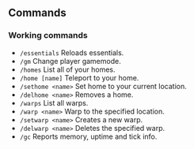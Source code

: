 ## Commands
### Working commands
- `/essentials` Reloads essentials.
- `/gm` Change player gamemode.
- `/homes` List all of your homes.
- `/home [name]` Teleport to your home.
- `/sethome <name>` Set home to your current location.
- `/delhome <name>` Removes a home.
- `/warps` List all warps.
- `/warp <name>` Warp to the specified location.
- `/setwarp <name>` Creates a new warp.
- `/delwarp <name>` Deletes the specified warp.
- `/gc` Reports memory, uptime and tick info.
